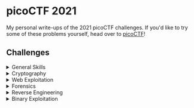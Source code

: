 # picoCTF 2021
My personal write-ups of the 2021 picoCTF challenges.
If you'd like to try some of these problems yourself, head over to [picoCTF](https://play.picoctf.org/practice)!

## Challenges

<details>

<summary>General Skills</summary>

| Title | Points | Solved | 
| ----- | :----: | :----: |
| [Obedient Cat](./General%20Skills/Obedient%20Cat/) | 5 | &check; |
| [Python Wrangling](./General%20Skills/Python%20Wrangling/) | 10 | &check; |
| [Wave a flag](./General%20Skills/Waving%20Flag/) | 10 | &check; |
| [Nice netcat...](./General%20Skills/Nice%20netcat.../) | 15 | &check; |
| [Static ain't always noise](./General%20Skills/Static%20ain't%20always%20noise/) | 20 | &check; |
| [Tab, Tab, Attack](./General%20Skills/Tab,%20Tab,%20Attack/) | 20 | &check; |
| [Magikarp Ground Mission](./General%20Skills/Magikarp%20Ground%20Mission/) | 30 | &check; |

</details>

<details>

<summary>Cryptography</summary>

| Title | Points | Solved | 
| ----- | :----: | :----: |
| [Mod 26](./Cryptography/Mod%2026/) | 10 | &check; |
| [Mind your Ps and Qs](./Cryptography/Mind%20your%20Ps%20and%20Qs/) | 20 | &check; |
| [Easy Peasy](./Cryptography/Easy%20Peasy/) | 40 | 
| [New Caesar](./Cryptography/New%20Caesar/) | 60 | 
| [Mini RSA](./Cryptography/Mini%20RSA/) | 70 | 
| [Dachshund Attacks](./Cryptography/Dachshund%20Attacks/) | 80 | 
| [No Padding, No problem](./Cryptography/No%20Padding,%20No%20problem/) | 90 | 
| [Pixelated](./Cryptography/Pixelated/) | 100 | 
| [Play Nice](./Cryptography/Play%20Nice/) | 110 | 
| [Double DES](./Cryptography/Double%20DES/) | 120 | 
| [Compress and Attack](./Cryptography/Compress%20and%20Attack/) | 130 | 
| [Scrambled RSA](./Cryptography/Scrambled%20RSA/) | 140 | 
| [It's Not My Fault 1](./Cryptography/Its'%20Not%20My%20Fault/) | 300 | 
| [New Vignere](./Cryptography/New%20Vignere/) | 300 | 
| [Clouds](./Cryptography/Clouds/) | 300 | 

</details>

<details>

<summary>Web Exploitation</summary>

| Title | Points | Solved | 
| ----- | :----: | :----: |
| [GET aHEAD](./Web%20Exploitation/GET%20aHEAD/) | 20 | &check; |
| [Cookies](./Web%20Exploitation/Cookies/) | 40 | 
| [Scavenger Hunt](./Web%20Exploitation/Scavenger%20Hunt/) | 50 | 
| [Some Assembly Required 1](./Web%20Exploitation/Some%20Assembly%20Required%201/) | 70 | 
| [More Cookies](./Web%20Exploitation/More%20Cookies/) | 90 | 
| [It is my Birthday](./Web%20Exploitation/It%20is%20my%20Birthday/) | 100 | 
| [Who are you?](./Web%20Exploitation/Who%20are%20you/) | 100 | 
| [Some Assembly Required 2](./Web%20Exploitation/Some%20Assembly%20Required%202/) | 110 | 
| [Super Serial](./Web%20Exploitation/Super%20Serial/) | 130 | 
| [Most Cookies](./Web%20Exploitation/Most%20Cookies/) | 150 | 
| [Some Assembly Required 3](./Web%20Exploitation/Some%20Assembly%20Required%203/) | 160 | 
| [Web Gauntlet 2](./Web%20Exploitation/Web%20Gauntlet%202/) | 170 | 
| [Some Assembly Required 4](./Web%20Exploitation/Some%20Assembly%20Required%204/) | 200 | 
| [X marks the spot](./Web%20Exploitation/X%20marks%20the%20spot/) | 250 | 
| [Web Gauntlet 3](./Web%20Exploitation/Web%20Gauntlet%203/) | 300 | 
| [Bithug](./Web%20Exploitation/Bithub/) | 500 | 

</details>

<details>

<summary>Forensics</summary>

| Title | Points | Solved | 
| ----- | :----: | :----: |
| [information](./Forensics/information/) | 10 | &check; |
| [Matryoshka doll](./Forensics/Matryoshka%20doll/) | 30 | &check; |
| [tunn3l v1s10n](./Forensics/tunn3l%20v1s10n/) | 40 | &check; |
| [Wireshark doo dooo do doo...](./Forensics/Wireshark%20doo%20dooo%20do%20doo.../) | 50 | 
| [MacroHard WeakEdge](./Forensics/MacroHard%20WeakEdge/) | 60 | 
| [Trivial Flag Transfer Protocol](./Forensics/Trivial%20Flag%20Transfer%20Protocol/) | 90 | 
| [Wireshark twoo twooo two twoo...](./Forensics/Wireshark%20twoo%20twooo%20two%20twoo.../) | 100 | 
| [Disk, disk, sleuth!](./Forensics/Disk,%20disk,%20sleuth!/) | 110 | 
| [Milkslap](./Forensics/Milkslap/) | 120 | 
| [Disk, disk, sleuth! II](./Forensics/Disk,%20disk,%20sleuth!%20II/) | 130 | 
| [Sutrfing the Waves](./Forensics/Surfing%20the%20Waves/) | 250 | 
| [Very very very Hidden](./Forensics/Very%20very%20very%20Hidden/) | 300 | 

</details>

<details>

<summary>Reverse Engineering</summary>

| Title | Points | Solved | 
| ----- | :----: | :----: |
| [Transformation](./Reverse%20Engineering/Transformation/) | 20 | &check; |
| [keygenme-py](./Reverse%20Engineering/keygenme-py/) | 30 | &check; |
| [crackme-py](./Reverse%20Engineering/crackme-py/) | 30 | &check; |
| [ARMssembly 0](./Reverse%20Engineering/ARMssembly%200/) | 40 | 
| [speeds and feeds](./Reverse%20Engineering/speeds%20and%20feeds/) | 50 | 
| [Shop](./Reverse%20Engineering/Shop/) | 50 | 
| [ARMssembly 1](./Reverse%20Engineering/ARMssembly%201/) | 70 | 
| [ARMssembly 2](./Reverse%20Engineering/ARMssembly%202/) | 90 | 
| [Hurry up! Wait!](./Reverse%20Engineering/Hurry%20up!%20Wait!/) | 100 | 
| [gogo](./Reverse%20Engineering/gogo/) | 110 | 
| [ARMssembly 3](./Reverse%20Engineering/ARMssembly%203/) | 130 | 
| [Let's get dynamic](./Reverse%20Engineering/Let's%20get%20dynamic/) | 150 | 
| [Easy as GDB](./Reverse%20Engineering/Easy%20as%20GDB/) | 160 | 
| [ARMssembly 4](./Reverse%20Engineering/ARMssembly%204/) | 170 | 
| [Powershelly](./Reverse%20Engineering/Powershelly/) | 180 | 
| [Rolling My Own](./Reverse%20Engineering/Rolling%20My%20Own/) | 300 | 
| [Powershelly](./Reverse%20Engineerin/Checkpass/) | 375 | 

</details>

<details>

<summary>Binary Exploitation</summary>

| Title | Points | Solved | 
| ----- | :----: | :----: |
| [Stonks](./Binary%20Exploitation/Stonks/) | 20 | &check; |
| [Cache Me Outside](./Binary%20Exploitation/Cache%20Me%20Outsite/) | 70 | 
| [Here's a LIBC](./Binary%20Exploitation/Here's%20a%20LIBC/) | 90 | 
| [Unsubscriptions Are Free](./Binary%20Exploitation/Unsubscriptions%20Are%20Free/) | 100 | 
| [filtered-shellcode](./Binary%20Exploitation/filtered-shellcode/) | 160 | 
| [Kit Engine](./Binary%20Exploitation/Kit%20Engine/) | 200 | 
| [Stonk Market](./Binary%20Exploitation/Stonk%20Market/) | 250 | 
| [Download Horsepower](./Binary%20Exploitation/Download%20Horsepower/) | 350 | 
| [The Office](./Binary%20Exploitation/The%20Office/) | 400 | 
| [Turboflan](./Binary%20Exploitation/Turboflan/) | 450 | 
| [Bizz Fuzz](./Binary%20Exploitation/Bizz%20Fuzz/) | 500 | 

</details>
